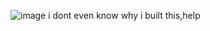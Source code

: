 ![image](https://github.com/user-attachments/assets/2baa3ef9-938c-4445-a6c5-ed3d4e28041e)
 i dont even know why i built this,help
